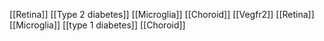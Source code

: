 [[Retina]]
[[Type 2 diabetes]]
[[Microglia]]
[[Choroid]]
[[Vegfr2]]
[[Retina]]
[[Microglia]]
[[type 1 diabetes]]
[[Choroid]]
